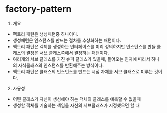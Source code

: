 # factory-pattern

1. 개요
 - 팩토리 패턴은 생성패턴중 하나이다. 
 - 생성패턴은 인스턴스를 만드는 절차를 추상화하는 패턴이다.
 - 팩토리 패턴은 객체를 생성하는 인터페이스를 미리 정의하지만 인스턴스를 만들 클래스의 결정은 서브 클래스쪽에서 결정하는 패턴이다.
 - 여러개의 서브 클래스를 가진 슈퍼 클래스가 있을때, 들어오는 인자에 따라서 하나의 자식클래스의 인스턴스를 반환해주는 방식이다.
 - 팩토리 패턴은 클래스의 인스턴스를 만드는 시점 자체를 서브 클래스로 미루는 것이다.

2. 사용성 
 - 어떤 클래스가 자신이 생성해야 하는 객체의 클래스를 예측할 수 없을때
 - 생성할 객체를 기술하는 책임을 자신의 서브클래스가 지정했으면 할 때
